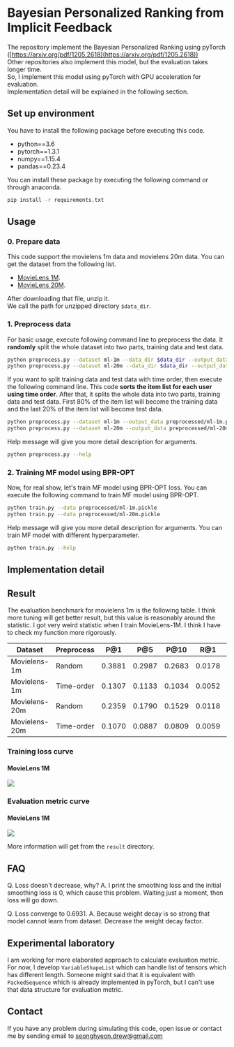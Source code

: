 Bayesian Personalized Ranking from Implicit Feedback
====================================================

The repository implement the Bayesian Personalized Ranking using pyTorch ([https://arxiv.org/pdf/1205.2618](https://arxiv.org/pdf/1205.2618))  
Other repositories also implement this model, but the evaluation takes longer time.  
So, I implement this model using pyTorch with GPU acceleration for evaluation.  
Implementation detail will be explained in the following section.  

## Set up environment

You have to install the following package before executing this code.

* python==3.6
* pytorch==1.3.1
* numpy==1.15.4
* pandas==0.23.4

You can install these package by executing the following command or through anaconda.

```bash
pip install -r requirements.txt
```

## Usage

### 0. Prepare data

This code support the movielens 1m data and movielens 20m data.
You can get the dataset from the following list.

* [MovieLens 1M](https://grouplens.org/datasets/movielens/1m/).
* [MovieLens 20M](https://grouplens.org/datasets/movielens/20m/).

After downloading that file, unzip it.  
We call the path for unzipped directory `$data_dir`.

### 1. Preprocess data

For basic usage, execute following command line to preprocess the data.
It **randomly** split the whole dataset into two parts, training data and test data.
```bash
python preprocess.py --dataset ml-1m --data_dir $data_dir --output_data preprocessed/ml-1m.pickle
python preprocess.py --dataset ml-20m --data_dir $data_dir --output_data preprocessed/ml-20m.pickle
```

If you want to split training data and test data with time order, then execute the following command line.
This code **sorts the item list for each user using time order**. After that, it splits the whole data into two parts, training data and test data.
First 80% of the item list will become the training data and the last 20% of the item list will become test data.
```bash
python preprocess.py --dataset ml-1m --output_data preprocessed/ml-1m.pickle --time_order
python preprocess.py --dataset ml-20m --output_data preprocessed/ml-20m.pickle --time_order
```

Help message will give you more detail description for arguments.

```bash
python preprocess.py --help
```

### 2. Training MF model using BPR-OPT

Now, for real show, let's train MF model using BPR-OPT loss.
You can execute the following command to train MF model using BPR-OPT.

```bash
python train.py --data preprocessed/ml-1m.pickle
python train.py --data preprocessed/ml-20m.pickle
```

Help message will give you more detail description for arguments.
You can train MF model with different hyperparameter.

```bash
python train.py --help
```

## Implementation detail

## Result

The evaluation benchmark for movielens 1m is the following table.
I think more tuning will get better result, but this value is reasonably around the
statistic.
I got very weird statistic when I train MovieLens-1M. I think I have to check my function more rigorously.

| Dataset       | Preprocess | P@1    | P@5    | P@10   | R@1    | R@5    | R@10   |
|---------------|------------|--------|--------|--------|--------|--------|--------|
| Movielens-1m  | Random     | 0.3881 | 0.2987 | 0.2683 | 0.0178 | 0.0616 | 0.1018 |
| Movielens-1m  | Time-order | 0.1307 | 0.1133 | 0.1034 | 0.0052 | 0.0216 | 0.0388 |
| Movielens-20m | Random     | 0.2359 | 0.1790 | 0.1529 | 0.0118 | 0.0395 | 0.0652 |
| Movielens-20m | Time-order | 0.1070 | 0.0887 | 0.0809 | 0.0059 | 0.0237 | 0.0431 |

### Training loss curve

#### MovieLens 1M

![](https://github.com/sh0416/bpr/blob/master/result/ml1m-loss.JPG)

### Evaluation metric curve

#### MovieLens 1M

![](https://github.com/sh0416/bpr/blob/master/result/ml1m-eval.JPG)

More information will get from the `result` directory.

## FAQ

Q. Loss doesn't decrease, why?
A. I print the smoothing loss and the initial smoothing loss is 0, which cause
this problem. Waiting just a moment, then loss will go down.

Q. Loss converge to 0.6931.
A. Because weight decay is so strong that model cannot learn from dataset.
Decrease the weight decay factor.

## Experimental laboratory

I am working for more elaborated approach to calculate evaluation metric.
For now, I develop `VariableShapeList` which can handle list of tensors which has different length.
Someone might said that it is equivalent with `PackedSequence` which is already implemented in pyTorch, but I can't use that data structure for evaluation metric.

## Contact

If you have any problem during simulating this code, open issue or contact me
by sending email to seonghyeon.drew@gmail.com

